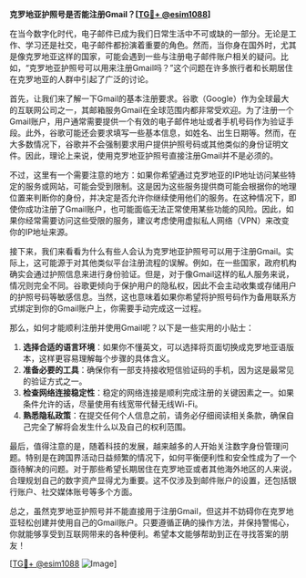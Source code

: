 **克罗地亚护照号是否能注册Gmail？[[TG💪+ @esim1088](https://t.me/s/esim1088)]**

在当今数字化时代，电子邮件已成为我们日常生活中不可或缺的一部分。无论是工作、学习还是社交，电子邮件都扮演着重要的角色。然而，当你身在国外时，尤其是像克罗地亚这样的国家，可能会遇到一些与注册电子邮件账户相关的疑问。比如，“克罗地亚护照号可以用来注册Gmail吗？”这个问题在许多旅行者和长期居住在克罗地亚的人群中引起了广泛的讨论。

首先，让我们来了解一下Gmail的基本注册要求。谷歌（Google）作为全球最大的互联网公司之一，其邮箱服务Gmail在全球范围内都非常受欢迎。为了注册一个Gmail账户，用户通常需要提供一个有效的电子邮件地址或者手机号码作为验证手段。此外，谷歌可能还会要求填写一些基本信息，如姓名、出生日期等。然而，在大多数情况下，谷歌并不会强制要求用户提供护照号码或其他类似的身份证明文件。因此，理论上来说，使用克罗地亚护照号直接注册Gmail并不是必须的。

不过，这里有一个需要注意的地方：如果你希望通过克罗地亚的IP地址访问某些特定的服务或网站，可能会受到限制。这是因为这些服务提供商可能会根据你的地理位置来判断你的身份，并决定是否允许你继续使用他们的服务。在这种情况下，即使你成功注册了Gmail账户，也可能面临无法正常使用某些功能的风险。因此，如果你经常需要访问这些受限的服务，建议考虑使用虚拟私人网络（VPN）来改变你的IP地址来源。

接下来，我们来看看为什么有些人会认为克罗地亚护照号可以用于注册Gmail。实际上，这可能源于对其他类似平台注册流程的误解。例如，在一些国家，政府机构确实会通过护照信息来进行身份验证。但是，对于像Gmail这样的私人服务来说，情况则完全不同。谷歌更倾向于保护用户的隐私权，因此不会主动收集或存储用户的护照号码等敏感信息。当然，这也意味着如果你希望将护照号码作为备用联系方式绑定到你的Gmail账户上，你需要手动完成这一过程。

那么，如何才能顺利注册并使用Gmail呢？以下是一些实用的小贴士：

1. **选择合适的语言环境**：如果你不懂英文，可以选择将页面切换成克罗地亚语版本，这样更容易理解每个步骤的具体含义。
2. **准备必要的工具**：确保你有一部支持接收短信验证码的手机，因为这是最常见的验证方式之一。
3. **检查网络连接稳定性**：稳定的网络连接是顺利完成注册的关键因素之一。如果条件允许的话，尽量使用有线宽带代替无线Wi-Fi。
4. **熟悉隐私政策**：在提交任何个人信息之前，请务必仔细阅读相关条款，确保自己完全了解将会发生什么以及自己的权利范围。

最后，值得注意的是，随着科技的发展，越来越多的人开始关注数字身份管理问题。特别是在跨国界活动日益频繁的情况下，如何平衡便利性和安全性成为了一个亟待解决的问题。对于那些希望长期居住在克罗地亚或者其他海外地区的人来说，合理规划自己的数字资产显得尤为重要。这不仅涉及到邮件账户的设置，还包括银行账户、社交媒体账号等多个方面。

总之，虽然克罗地亚护照号并不能直接用于注册Gmail，但这并不妨碍你在克罗地亚轻松创建并使用自己的Gmail账户。只要遵循正确的操作方法，并保持警惕心，你就能够享受到互联网带来的各种便利。希望本文能够帮助到正在寻找答案的朋友！

[[TG💪+ @esim1088](https://t.me/s/esim1088) ![Image](https://i.postimg.cc/4NQfJmqS/Snipaste-2025-05-13-00-14-12.png)]